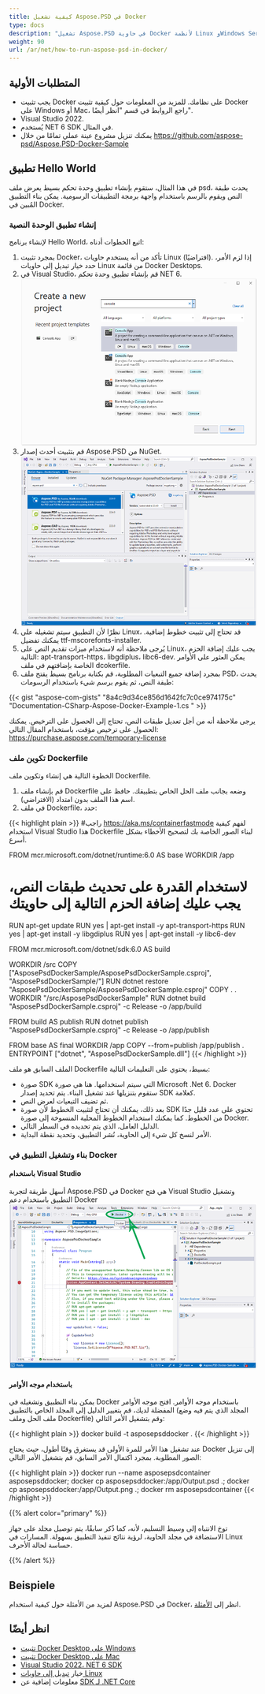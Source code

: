 ```yaml
---
title: كيفية تشغيل Aspose.PSD في Docker
type: docs
description: "تشغيل Aspose.PSD في حاوية Docker لأنظمة Linux وWindows Server وأي نظام تشغيل آخر."
weight: 90
url: /ar/net/how-to-run-aspose-psd-in-docker/
---
```


## المتطلبات الأولية

- يجب تثبيت Docker على نظامك. للمزيد من المعلومات حول كيفية تثبيت Docker على Windows أو Mac، راجع الروابط في قسم "انظر أيضًا".
- Visual Studio 2022.
- يُستخدم NET 6 SDK في المثال.
- يمكنك تنزيل مشروع عينة عملي تمامًا من خلال https://github.com/aspose-psd/Aspose.PSD-Docker-Sample


## تطبيق Hello World

في هذا المثال، ستقوم بإنشاء تطبيق وحدة تحكم بسيط يعرض ملف psd، يحدث طبقة النص ويقوم بالرسم باستخدام واجهة برمجة التطبيقات الرسومية. يمكن بناء التطبيق المُبين في Docker.

### إنشاء تطبيق الوحدة النصية

لإنشاء برنامج Hello World، اتبع الخطوات أدناه:
1. بمجرد تثبيت Docker، تأكد من أنه يستخدم حاويات Linux (افتراضيًا). إذا لزم الأمر، حدد خيار تبديل إلى حاويات Linux من قائمة Docker Desktops.
1. في Visual Studio، قم بإنشاء تطبيق وحدة تحكم NET 6.<br>
![مربع حوار مشروع وحدة تحكم NET 6 الجديد](create-a-new-project.png)<br>
1. قم بتثبيت أحدث إصدار Aspose.PSD من NuGet.<br>
![Aspose.PSD على NuGet](nuget-aspose-psd.png)<br>
1. نظرًا لأن التطبيق سيتم تشغيله على Linux، قد تحتاج إلى تثبيت خطوط إضافية. يمكنك تفضيل ttf-mscorefonts-installer.
1. يُرجى ملاحظة أنه لاستخدام ميزات تقديم النص على Linux، يجب عليك إضافة الحزم التالية: apt-transport-https، libgdiplus، libc6-dev. يمكن العثور على الأوامر الخاصة بإضافتهم في ملف dcokerfile.
1. بمجرد إضافة جميع التبعيات المطلوبة، قم بكتابة برنامج بسيط يفتح ملف PSD، يحدث طبقة النص، ثم يقوم برسم شيء باستخدام الرسومات:<br>

{{< gist "aspose-com-gists" "8a4c9d34ce856d1642fc7c0ce974175c" "Documentation-CSharp-Aspose-Docker-Example-1.cs " >}}

يرجى ملاحظة أنه من أجل تعديل طبقات النص، تحتاج إلى الحصول على الترخيص. يمكنك الحصول على ترخيص مؤقت، باستخدام المقال التالي: https://purchase.aspose.com/temporary-license

### تكوين ملف Dockerfile

الخطوة التالية هي إنشاء وتكوين ملف Dockerfile.

1. قم بإنشاء ملف Dockerfile وضعه بجانب ملف الحل الخاص بتطبيقك. حافظ على اسم هذا الملف بدون امتداد (الافتراضي).
1. في ملف Dockerfile، حدد:

{{< highlight plain >}}
#راجب https://aka.ms/containerfastmode لفهم كيفية استخدام Visual Studio هذا Dockerfile لبناء الصور الخاصة بك لتصحيح الأخطاء بشكل أسرع.

FROM mcr.microsoft.com/dotnet/runtime:6.0 AS base
WORKDIR /app

# لاستخدام القدرة على تحديث طبقات النص، يجب عليك إضافة الحزم التالية إلى حاويتك
RUN apt-get update
RUN yes | apt-get install -y apt-transport-https
RUN yes | apt-get install -y libgdiplus
RUN yes | apt-get install -y libc6-dev

FROM mcr.microsoft.com/dotnet/sdk:6.0 AS build

WORKDIR /src
COPY ["AsposePsdDockerSample/AsposePsdDockerSample.csproj", "AsposePsdDockerSample/"]
RUN dotnet restore "AsposePsdDockerSample/AsposePsdDockerSample.csproj"
COPY . .
WORKDIR "/src/AsposePsdDockerSample"
RUN dotnet build "AsposePsdDockerSample.csproj" -c Release -o /app/build

FROM build AS publish
RUN dotnet publish "AsposePsdDockerSample.csproj" -c Release -o /app/publish

FROM base AS final
WORKDIR /app
COPY --from=publish /app/publish .
ENTRYPOINT ["dotnet", "AsposePsdDockerSample.dll"]
{{< /highlight >}}

الملف السابق هو ملف Dockerfile بسيط، يحتوي على التعليمات التالية:

- صورة SDK التي سيتم استخدامها. هنا هي صورة Microsoft .Net 6. Docker ستقوم بتنزيلها عند تشغيل البناء. يتم تحديد إصدار SDK كعلامة.
- ثم تضيف التبعيات لعرض النص.
- بعد ذلك، يمكنك أن تحتاج لتثبيت الخطوط لأن صورة SDK تحتوي على عدد قليل جدًا من الخطوط. كما يمكنك استخدام الخطوط المحلية المنسوخة إلى صورة Docker.
- الدليل العامل، الذي يتم تحديده في السطر التالي.
- الأمر لنسخ كل شيء إلى الحاوية، نُشر التطبيق، وتحديد نقطة البداية.

### بناء وتشغيل التطبيق في Docker

#### باستخدام Visual Studio
أسهل طريقة لتجربة Aspose.PSD في Docker هي فتح Visual Studio وتشغيل التطبيق باستخدام دعم Docker
![تشغيل تطبيق عينة Aspose.PSD في Docker باستخدام Visual Studio](psd-vs-run-using-docker-support.png)

#### باستخدام موجه الأوامر
يمكن بناء التطبيق وتشغيله في Docker باستخدام موجه الأوامر. افتح موجه الأوامر المفضلة لديك، قم بتغيير الدليل إلى المجلد الخاص بالتطبيق (المجلد الذي يتم فيه وضع ملف الحل وملف Dockerfile) وقم بتشغيل الأمر التالي:

{{< highlight plain >}}
docker build -t asposepsddocker .
{{< /highlight >}}

عند تشغيل هذا الأمر للمرة الأولى قد يستغرق وقتًا أطول، حيث يحتاج Docker إلى تنزيل الصور المطلوبة. بمجرد اكتمال الأمر السابق، قم بتشغيل الأمر التالي:

{{< highlight plain >}}
docker run --name asposepsdcontainer asposepsddocker; docker cp asposepsddocker:/app/Output.psd .; docker cp asposepsddocker:/app/Output.png .; docker rm asposepsdcontainer
{{< /highlight >}}

{{% alert color="primary" %}} 

توخ الانتباه إلى وسيط التسليم، لأنه، كما ذُكر سابقًا، يتم توصيل مجلد على جهاز الاستضافة في مجلد الحاوية، لرؤية نتائج تنفيذ التطبيق بسهولة. المسارات في Linux حساسة لحالة الأحرف.

{{% /alert %}}


## Beispiele

لمزيد من الأمثلة حول كيفية استخدام Aspose.PSD في Docker، انظر إلى [الأمثلة](https://github.com/aspose-psd/Aspose.PSD-for-.NET).


## انظر أيضًا

- [تثبيت Docker Desktop على Windows](https://docs.docker.com/docker-for-windows/install/)
- [تثبيت Docker Desktop على Mac](https://docs.docker.com/docker-for-mac/install/)
- [Visual Studio 2022، NET 6 SDK](https://docs.microsoft.com/en-us/dotnet/core/install/windows?tabs=net60#dependencies)
- خيار [تبديل إلى حاويات Linux](https://docs.docker.com/docker-for-windows/#switch-between-windows-and-linux-containers)
- معلومات إضافية عن [SDK لـ .NET Core](https://hub.docker.com/_/microsoft-dotnet-sdk)